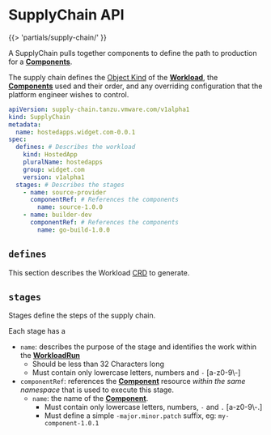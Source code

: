 # SupplyChain API
{{> 'partials/supply-chain/<beta-banner>' }}

A SupplyChain pulls together components to define the path to production for a [**Components**]. 

The supply chain defines the [Object Kind] of the [**Workload**], the [**Components**] used and their order, and any overriding
configuration that the platform engineer wishes to control.

```yaml
apiVersion: supply-chain.tanzu.vmware.com/v1alpha1
kind: SupplyChain
metadata:
  name: hostedapps.widget.com-0.0.1
spec:
  defines: # Describes the workload
    kind: HostedApp
    pluralName: hostedapps
    group: widget.com
    version: v1alpha1
  stages: # Describes the stages
    - name: source-provider
      componentRef: # References the components
        name: source-1.0.0
    - name: builder-dev
      componentRef: # References the components
        name: go-build-1.0.0
```

## `defines`
This section describes the Workload [CRD] to generate.

## `stages`
Stages define the steps of the supply chain.

Each stage has a 
  * `name`: describes the purpose of the stage and identifies the work within the [**WorkloadRun**]
    * Should be less than 32 Characters long
    * Must contain only lowercase letters, numbers and `-` [a-z0-9\\-]
  * `componentRef`: references the [**Component**] resource _within the same namespace_ that is used to execute this stage.
    * `name`: the name of the [**Component**].
      * Must contain only lowercase letters, numbers, `-` and `.` [a-z0-9\\-.]
      * Must define a simple `-major.minor.patch` suffix, eg: `my-component-1.0.1`
    
[**Workload**]: workload.hbs.md
[**WorkloadRun**]: workloadrun.hbs.md
[**Components**]: component.hbs.md
[**Component**]: component.hbs.md
[Object Kind]: https://kubernetes.io/docs/concepts/overview/working-with-objects/ "Kebernetes documentation for Objects"
[CRD]: https://kubernetes.io/docs/concepts/extend-kubernetes/api-extension/custom-resources/ "Kubernetes Custom Resource documentation"
